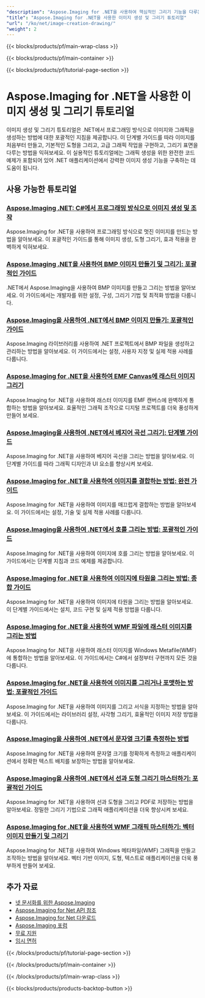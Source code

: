```yaml
---
"description": "Aspose.Imaging for .NET을 사용하여 핵심적인 그리기 기능을 다루는 포괄적인 튜토리얼을 통해 이미지를 만들고 그래픽을 그리는 방법을 알아보세요."
"title": "Aspose.Imaging for .NET을 사용한 이미지 생성 및 그리기 튜토리얼"
"url": "/ko/net/image-creation-drawing/"
"weight": 2
---
```


{{< blocks/products/pf/main-wrap-class >}}

{{< blocks/products/pf/main-container >}}

{{< blocks/products/pf/tutorial-page-section >}}
# Aspose.Imaging for .NET을 사용한 이미지 생성 및 그리기 튜토리얼

이미지 생성 및 그리기 튜토리얼은 .NET에서 프로그래밍 방식으로 이미지와 그래픽을 생성하는 방법에 대한 포괄적인 지침을 제공합니다. 이 단계별 가이드를 따라 이미지를 처음부터 만들고, 기본적인 도형을 그리고, 고급 그래픽 작업을 구현하고, 그리기 표면을 다루는 방법을 익혀보세요. 이 실용적인 튜토리얼에는 그래픽 생성을 위한 완전한 코드 예제가 포함되어 있어 .NET 애플리케이션에서 강력한 이미지 생성 기능을 구축하는 데 도움이 됩니다.

## 사용 가능한 튜토리얼

### [Aspose.Imaging .NET: C#에서 프로그래밍 방식으로 이미지 생성 및 조작](./aspose-imaging-net-create-images-programmatically/)
Aspose.Imaging for .NET을 사용하여 프로그래밍 방식으로 멋진 이미지를 만드는 방법을 알아보세요. 이 포괄적인 가이드를 통해 이미지 생성, 도형 그리기, 효과 적용을 완벽하게 익혀보세요.

### [Aspose.Imaging .NET을 사용하여 BMP 이미지 만들기 및 그리기: 포괄적인 가이드](./create-draw-bmp-images-aspose-imaging-net/)
.NET에서 Aspose.Imaging을 사용하여 BMP 이미지를 만들고 그리는 방법을 알아보세요. 이 가이드에서는 개발자를 위한 설정, 구성, 그리기 기법 및 최적화 방법을 다룹니다.

### [Aspose.Imaging을 사용하여 .NET에서 BMP 이미지 만들기: 포괄적인 가이드](./create-bmp-image-aspose-imaging-dotnet/)
Aspose.Imaging 라이브러리를 사용하여 .NET 프로젝트에서 BMP 파일을 생성하고 관리하는 방법을 알아보세요. 이 가이드에서는 설정, 사용자 지정 및 실제 적용 사례를 다룹니다.

### [Aspose.Imaging for .NET을 사용하여 EMF Canvas에 래스터 이미지 그리기](./draw-raster-images-emf-canvas-aspose-imaging-dotnet/)
Aspose.Imaging for .NET을 사용하여 래스터 이미지를 EMF 캔버스에 완벽하게 통합하는 방법을 알아보세요. 효율적인 그래픽 조작으로 디지털 프로젝트를 더욱 풍성하게 만들어 보세요.

### [Aspose.Imaging을 사용하여 .NET에서 베지어 곡선 그리기: 단계별 가이드](./draw-bezier-curves-aspose-imaging-net/)
Aspose.Imaging for .NET을 사용하여 베지어 곡선을 그리는 방법을 알아보세요. 이 단계별 가이드를 따라 그래픽 디자인과 UI 요소를 향상시켜 보세요.

### [Aspose.Imaging for .NET을 사용하여 이미지를 결합하는 방법: 완전 가이드](./combine-images-aspose-imaging-net-guide/)
Aspose.Imaging for .NET을 사용하여 이미지를 매끄럽게 결합하는 방법을 알아보세요. 이 가이드에서는 설정, 기술 및 실제 적용 사례를 다룹니다.

### [Aspose.Imaging을 사용하여 .NET에서 호를 그리는 방법: 포괄적인 가이드](./drawing-arcs-aspose-imaging-net/)
Aspose.Imaging for .NET을 사용하여 이미지에 호를 그리는 방법을 알아보세요. 이 가이드에서는 단계별 지침과 코드 예제를 제공합니다.

### [Aspose.Imaging for .NET을 사용하여 이미지에 타원을 그리는 방법: 종합 가이드](./draw-ellipses-aspose-imaging-net/)
Aspose.Imaging for .NET을 사용하여 이미지에 타원을 그리는 방법을 알아보세요. 이 단계별 가이드에서는 설치, 코드 구현 및 실제 적용 방법을 다룹니다.

### [Aspose.Imaging for .NET을 사용하여 WMF 파일에 래스터 이미지를 그리는 방법](./draw-raster-images-wmf-aspose-imaging-net/)
Aspose.Imaging for .NET을 사용하여 래스터 이미지를 Windows Metafile(WMF)에 통합하는 방법을 알아보세요. 이 가이드에서는 C#에서 설정부터 구현까지 모든 것을 다룹니다.

### [Aspose.Imaging for .NET을 사용하여 이미지를 그리거나 포맷하는 방법: 포괄적인 가이드](./draw-format-images-aspose-imaging-net/)
Aspose.Imaging for .NET을 사용하여 이미지를 그리고 서식을 지정하는 방법을 알아보세요. 이 가이드에서는 라이브러리 설정, 사각형 그리기, 효율적인 이미지 저장 방법을 다룹니다.

### [Aspose.Imaging을 사용하여 .NET에서 문자열 크기를 측정하는 방법](./measure-string-dimensions-aspose-imaging-net/)
Aspose.Imaging for .NET을 사용하여 문자열 크기를 정확하게 측정하고 애플리케이션에서 정확한 텍스트 배치를 보장하는 방법을 알아보세요.

### [Aspose.Imaging을 사용하여 .NET에서 선과 도형 그리기 마스터하기: 포괄적인 가이드](./master-dotnet-drawing-aspose-imaging-lines-shapes/)
Aspose.Imaging for .NET을 사용하여 선과 도형을 그리고 PDF로 저장하는 방법을 알아보세요. 정밀한 그리기 기법으로 그래픽 애플리케이션을 더욱 향상시켜 보세요.

### [Aspose.Imaging for .NET을 사용하여 WMF 그래픽 마스터하기: 벡터 이미지 만들기 및 그리기](./aspose-imaging-dotnet-create-draw-wmf-graphics/)
Aspose.Imaging for .NET을 사용하여 Windows 메타파일(WMF) 그래픽을 만들고 조작하는 방법을 알아보세요. 벡터 기반 이미지, 도형, 텍스트로 애플리케이션을 더욱 풍부하게 만들어 보세요.

## 추가 자료

- [넷 문서화를 위한 Aspose.Imaging](https://docs.aspose.com/imaging/net/)
- [Aspose.Imaging for Net API 참조](https://reference.aspose.com/imaging/net/)
- [Aspose.Imaging for Net 다운로드](https://releases.aspose.com/imaging/net/)
- [Aspose.Imaging 포럼](https://forum.aspose.com/c/imaging)
- [무료 지원](https://forum.aspose.com/)
- [임시 면허](https://purchase.aspose.com/temporary-license/)

{{< /blocks/products/pf/tutorial-page-section >}}

{{< /blocks/products/pf/main-container >}}

{{< /blocks/products/pf/main-wrap-class >}}

{{< blocks/products/products-backtop-button >}}
